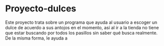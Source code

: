 # Proyecto-dulces

Este proyecto trata sobre un programa que ayuda al usuario a escoger un dulce de acuerdo a sus antojos en el momento, así al ir a la tienda no tiene que estar buscando por todos los pasillos sin saber qué busca realmente. De la misma forma, le ayuda a  
